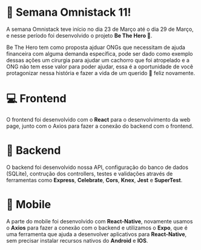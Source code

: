 # :rocket: Semana Omnistack 11!

A semana Omnistack teve início no dia 23 de Março até o dia 29 de Março, e nesse período foi desenvolvido o projeto <b>Be The Hero :muscle:</b>.

Be The Hero tem como proposta ajduar ONGs que necessitam de ajuda financeira com alguma demanda específica, pode ser dado como exemplo dessas ações um cirurgia para ajudar um cachorro que foi atropelado e a ONG não tem esse valor para poder ajudar, essa é a oportunidade de você protagonizar nessa história e fazer a vida de um querido :dog: feliz novamente. 

# :computer: Frontend
O frontend foi desenvolvido com o <b>React</b> para o desenvolvimento da web page, junto com o Axios para fazer a conexão do backend com o frontend.

# :satellite: Backend
O backend foi desenvolvido nossa API, configuração do banco de dados (SQLite), contrução dos controllers, testes e validações através de ferramentas como <b>Express</b>, <b>Celebrate</b>, <b>Cors</b>, <b>Knex</b>, <b>Jest</b> e <b>SuperTest</b>.

# :iphone: Mobile
A parte do mobile foi desenvolvido com <b>React-Native</b>, novamente usamos o <b>Axios</b> para fazer a conexão com o backend e utilizamos o <b>Expo</b>, que é uma ferramenta que ajuda a desenvolver aplicativos para <b>React-Native</b>, sem precisar instalar recursos nativos do <b>Android</b> e <b>IOS</b>.
